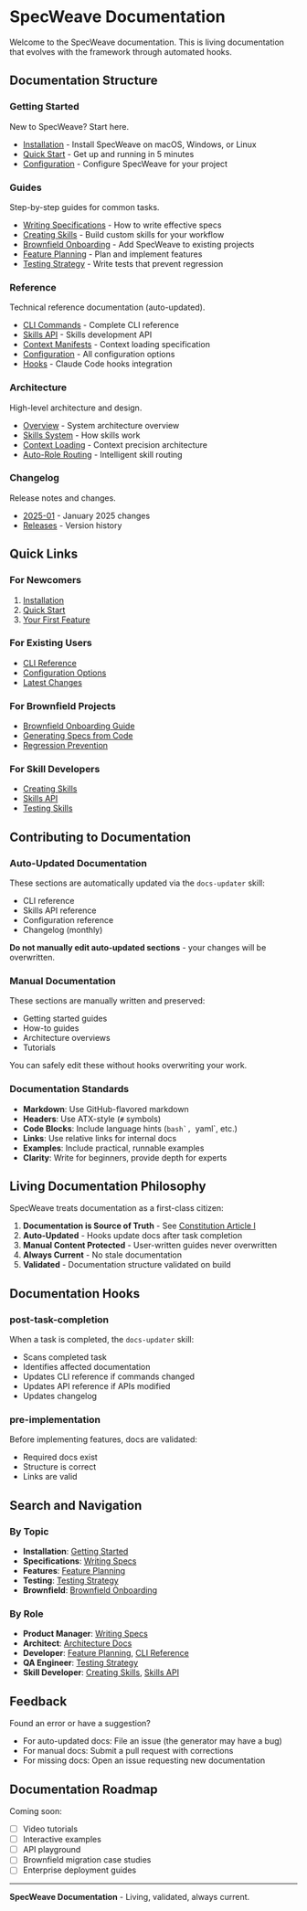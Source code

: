 # SpecWeave Documentation

Welcome to the SpecWeave documentation. This is living documentation that evolves with the framework through automated hooks.

## Documentation Structure

### Getting Started
New to SpecWeave? Start here.

- [Installation](getting-started/installation.md) - Install SpecWeave on macOS, Windows, or Linux
- [Quick Start](getting-started/quickstart.md) - Get up and running in 5 minutes
- [Configuration](getting-started/configuration.md) - Configure SpecWeave for your project

### Guides
Step-by-step guides for common tasks.

- [Writing Specifications](guides/writing-specs.md) - How to write effective specs
- [Creating Skills](guides/creating-skills.md) - Build custom skills for your workflow
- [Brownfield Onboarding](guides/brownfield-onboarding.md) - Add SpecWeave to existing projects
- [Feature Planning](guides/feature-planning.md) - Plan and implement features
- [Testing Strategy](guides/testing-strategy.md) - Write tests that prevent regression

### Reference
Technical reference documentation (auto-updated).

- [CLI Commands](reference/cli-commands.md) - Complete CLI reference
- [Skills API](reference/skills-api.md) - Skills development API
- [Context Manifests](reference/context-manifests.md) - Context loading specification
- [Configuration](reference/configuration.md) - All configuration options
- [Hooks](reference/hooks.md) - Claude Code hooks integration

### Architecture
High-level architecture and design.

- [Overview](architecture/overview.md) - System architecture overview
- [Skills System](architecture/skills-system.md) - How skills work
- [Context Loading](architecture/context-loading.md) - Context precision architecture
- [Auto-Role Routing](architecture/auto-role-routing.md) - Intelligent skill routing

### Changelog
Release notes and changes.

- [2025-01](changelog/2025-01.md) - January 2025 changes
- [Releases](changelog/releases.md) - Version history

## Quick Links

### For Newcomers
1. [Installation](getting-started/installation.md)
2. [Quick Start](getting-started/quickstart.md)
3. [Your First Feature](guides/feature-planning.md)

### For Existing Users
- [CLI Reference](reference/cli-commands.md)
- [Configuration Options](reference/configuration.md)
- [Latest Changes](changelog/releases.md)

### For Brownfield Projects
- [Brownfield Onboarding Guide](guides/brownfield-onboarding.md)
- [Generating Specs from Code](guides/generating-specs.md)
- [Regression Prevention](guides/regression-prevention.md)

### For Skill Developers
- [Creating Skills](guides/creating-skills.md)
- [Skills API](reference/skills-api.md)
- [Testing Skills](guides/testing-skills.md)

## Contributing to Documentation

### Auto-Updated Documentation

These sections are automatically updated via the `docs-updater` skill:
- CLI reference
- Skills API reference
- Configuration reference
- Changelog (monthly)

**Do not manually edit auto-updated sections** - your changes will be overwritten.

### Manual Documentation

These sections are manually written and preserved:
- Getting started guides
- How-to guides
- Architecture overviews
- Tutorials

You can safely edit these without hooks overwriting your work.

### Documentation Standards

- **Markdown**: Use GitHub-flavored markdown
- **Headers**: Use ATX-style (`#` symbols)
- **Code Blocks**: Include language hints (````bash`, ````yaml`, etc.)
- **Links**: Use relative links for internal docs
- **Examples**: Include practical, runnable examples
- **Clarity**: Write for beginners, provide depth for experts

## Living Documentation Philosophy

SpecWeave treats documentation as a first-class citizen:

1. **Documentation is Source of Truth** - See [Constitution Article I](../specs/constitution.md#article-i-source-of-truth-principle)
2. **Auto-Updated** - Hooks update docs after task completion
3. **Manual Content Protected** - User-written guides never overwritten
4. **Always Current** - No stale documentation
5. **Validated** - Documentation structure validated on build

## Documentation Hooks

### post-task-completion
When a task is completed, the `docs-updater` skill:
- Scans completed task
- Identifies affected documentation
- Updates CLI reference if commands changed
- Updates API reference if APIs modified
- Updates changelog

### pre-implementation
Before implementing features, docs are validated:
- Required docs exist
- Structure is correct
- Links are valid

## Search and Navigation

### By Topic
- **Installation**: [Getting Started](getting-started/installation.md)
- **Specifications**: [Writing Specs](guides/writing-specs.md)
- **Features**: [Feature Planning](guides/feature-planning.md)
- **Testing**: [Testing Strategy](guides/testing-strategy.md)
- **Brownfield**: [Brownfield Onboarding](guides/brownfield-onboarding.md)

### By Role
- **Product Manager**: [Writing Specs](guides/writing-specs.md)
- **Architect**: [Architecture Docs](architecture/overview.md)
- **Developer**: [Feature Planning](guides/feature-planning.md), [CLI Reference](reference/cli-commands.md)
- **QA Engineer**: [Testing Strategy](guides/testing-strategy.md)
- **Skill Developer**: [Creating Skills](guides/creating-skills.md), [Skills API](reference/skills-api.md)

## Feedback

Found an error or have a suggestion?

- For auto-updated docs: File an issue (the generator may have a bug)
- For manual docs: Submit a pull request with corrections
- For missing docs: Open an issue requesting new documentation

## Documentation Roadmap

Coming soon:
- [ ] Video tutorials
- [ ] Interactive examples
- [ ] API playground
- [ ] Brownfield migration case studies
- [ ] Enterprise deployment guides

---

**SpecWeave Documentation** - Living, validated, always current.
